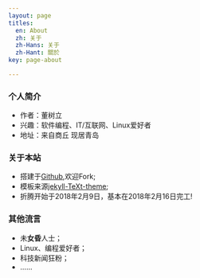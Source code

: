 ```yaml
---
layout: page
titles:
  en: About
  zh: 关于
  zh-Hans: 关于
  zh-Hant: 關於
key: page-about

---
```


### 个人简介

* 作者：董树立
* 兴趣：软件编程、IT/互联网、Linux爱好者
* 地址：来自商丘 现居青岛

### 关于本站

* 搭建于[Github](https://github.com/sudodsl/sudodsl.github.io),欢迎Fork;
* 模板来源[jekyll-TeXt-theme](https://github.com/kitian616/jekyll-TeXt-theme);
* 折腾开始于2018年2月9日，基本在2018年2月16日完工!

### 其他**流**言

* 未**女昏**人士；
* Linux、编程爱好者；
* 科技新闻狂粉；
* …… 

